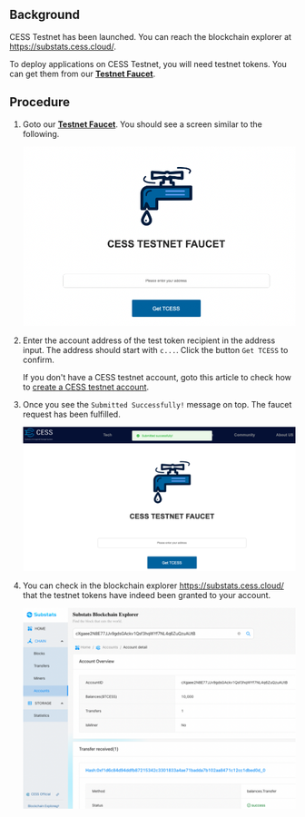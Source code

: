 ## Background

CESS Testnet has been launched. You can reach the blockchain explorer at <https://substats.cess.cloud/>.

To deploy applications on CESS Testnet, you will need testnet tokens. You can get them from our [**Testnet Faucet**](https://cess.cloud/faucet.html).

## Procedure

1. Goto our [**Testnet Faucet**](https://cess.cloud/faucet.html). You should see a screen similar to the following.<br/>

    ![Testnet Faucet](../../assets/developer/guides/testnet-faucet/01-faucet-screen.png)

2. Enter the account address of the test token recipient in the address input. The address should start with `c...`. Click the button `Get TCESS` to confirm.

    If you don't have a CESS testnet account, goto this article to check how to [create a CESS testnet account](../../community/cess-account.md).

3. Once you see the `Submitted Successfully!` message on top. The faucet request has been fulfilled.<br/>

    ![Faucet Request Succeeded](../../assets/developer/guides/testnet-faucet/02-faucet-successful.png)

4. You can check in the blockchain explorer <https://substats.cess.cloud/> that the testnet tokens have indeed been granted to your account.

    ![Confirm the testnet tokens on Blockchain Explorer](../../assets/developer/guides/testnet-faucet/03-confirmation.png)
